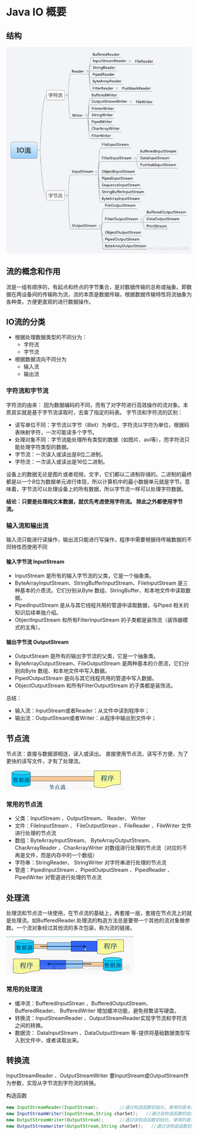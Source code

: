 # Java IO 概要

## 结构

![](./assets/20170105182342227.jpeg)

## 流的概念和作用

流是一组有顺序的，有起点和终点的字节集合，是对数据传输的总称或抽象。即数据在两设备间的传输称为流，流的本质是数据传输，根据数据传输特性将流抽象为各种类，方便更直观的进行数据操作。

## IO流的分类

* 根据处理数据类型的不同分为：
  * 字符流
  * 字节流
* 根据数据流向不同分为
  * 输入流
  * 输出流
  
### 字符流和字节流

字符流的由来： 因为数据编码的不同，而有了对字符进行高效操作的流对象。本质其实就是基于字节流读取时，去查了指定的码表。 字节流和字符流的区别：

* 读写单位不同：字节流以字节（8bit）为单位，字符流以字符为单位，根据码表映射字符，一次可能读多个字节。
* 处理对象不同：字节流能处理所有类型的数据（如图片、avi等），而字符流只能处理字符类型的数据。
* 字节流：一次读入或读出是8位二进制。
* 字符流：一次读入或读出是16位二进制。

设备上的数据无论是图片或者视频，文字，它们都以二进制存储的。二进制的最终都是以一个8位为数据单元进行体现，所以计算机中的最小数据单元就是字节。意味着，字节流可以处理设备上的所有数据，所以字节流一样可以处理字符数据。

**结论：只要是处理纯文本数据，就优先考虑使用字符流。 除此之外都使用字节流。**

### 输入流和输出流

输入流只能进行读操作，输出流只能进行写操作，程序中需要根据待传输数据的不同特性而使用不同

#### 输入字节流 InputStream

* InputStream 是所有的输入字节流的父类，它是一个抽象类。
* ByteArrayInputStream、StringBufferInputStream、FileInputStream 是三种基本的介质流，它们分别从Byte 数组、StringBuffer、和本地文件中读取数据。
* PipedInputStream 是从与其它线程共用的管道中读取数据，与Piped 相关的知识后续单独介绍。
* ObjectInputStream 和所有FilterInputStream 的子类都是装饰流（装饰器模式的主角）。

#### 输出字节流 OutputStream

* OutputStream 是所有的输出字节流的父类，它是一个抽象类。
* ByteArrayOutputStream、FileOutputStream 是两种基本的介质流，它们分别向Byte 数组、和本地文件中写入数据。
* PipedOutputStream 是向与其它线程共用的管道中写入数据。
* ObjectOutputStream 和所有FilterOutputStream 的子类都是装饰流。

总结：
  * 输入流：InputStream或者Reader：从文件中读到程序中；
  * 输出流：OutputStream或者Writer：从程序中输出到文件中；

## 节点流

节点流：直接与数据源相连，读入或读出。 
直接使用节点流，读写不方便，为了更快的读写文件，才有了处理流。 

![](./assets/20170105194412271.png)

### 常用的节点流

* 父类：InputStream 、OutputStream、 Reader、 Writer
* 文件：FileInputStream 、 FileOutputStrean 、FileReader 、FileWriter 文件进行处理的节点流
* 数组：ByteArrayInputStream、 ByteArrayOutputStream、 CharArrayReader 、CharArrayWriter 对数组进行处理的节点流（对应的不再是文件，而是内存中的一个数组）
* 字符串：StringReader、 StringWriter 对字符串进行处理的节点流
* 管道：PipedInputStream 、PipedOutputStream 、PipedReader 、PipedWriter 对管道进行处理的节点流

## 处理流

处理流和节点流一块使用，在节点流的基础上，再套接一层，套接在节点流上的就是处理流。如BufferedReader.处理流的构造方法总是要带一个其他的流对象做参数。一个流对象经过其他流的多次包装，称为流的链接。 

![](./assets/20170105194522390.png)

### 常用的处理流

* 缓冲流：BufferedInputStrean 、BufferedOutputStream、 BufferedReader、 BufferedWriter 增加缓冲功能，避免频繁读写硬盘。
* 转换流：InputStreamReader 、OutputStreamReader实现字节流和字符流之间的转换。
* 数据流： DataInputStream 、DataOutputStream 等-提供将基础数据类型写入到文件中，或者读取出来。

## 转换流

InputStreamReader 、OutputStreamWriter 要InputStream或OutputStream作为参数，实现从字节流到字符流的转换。

构造函数
```java
new InputStreamReader(InputStream);        //通过构造函数初始化，使用的是本系统默认的编码表GBK。
new InputStreamWriter(InputStream,String charSet);   //通过该构造函数初始化，可以指定编码表。
new OutputStreamWriter(OutputStream);      //通过该构造函数初始化，使用的是本系统默认的编码表GBK。
new OutputStreamwriter(OutputStream,String charSet);   //通过该构造函数初始化，可以指定编码表。

```